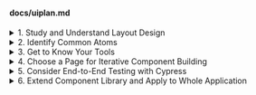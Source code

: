 #### docs/uiplan.md
<details>
<summary>1. Study and Understand Layout Design</summary>

```md
# 1. Master Flexbox and Grid
>  Resources
- Flexbox Froggy: An interactive game to learn Flexbox.
- Grid Garden: An interactive game to learn CSS Grid.
- CSS Tricks Guide to Flexbox: A comprehensive guide on Flexbox.
- CSS Tricks Guide to Grid: A comprehensive guide on CSS Grid.
- MDN Flexbox: Mozilla's guide on Flexbox.
- MDN Grid: Mozilla's guide on CSS Grid.
> Implementation
- Understand the concepts, then apply them to small examples.
- Experiment with different layouts to understand how Flexbox and Grid behave in different scenarios.
- Mastering these concepts is key to create responsive designs.

# 2. Ensure Responsiveness
> Resources
- Responsive Web Design Basics: Google's guide to responsive design.
- Media Queries for Standard Devices: A collection of media queries for standard devices.
- Using media queries: Mozilla's guide on using media queries.
> Implementation
- Understand the basic principles of responsive design.
- Get familiar with media queries and how they work. 
- You can test media queries in the browser's developer tools.
- Develop mobile-first: 
- Start with a mobile layout, then scale up for larger screens. 
- This approach ensures that your site performs well on smaller, resource-constrained devices.
- Test your designs on various screen sizes using the browser's developer tools... Sizzy.
- Introduce Storybook early in the process: 
- It has a built-in tool to simulate different viewport sizes, 
- Which makes it easier to develop and test components for various screen sizes.

# 3. Learn How to Use Debugging Tools
> Resources
- Chrome DevTools Overview: Google's guide to Chrome's built-in developer tools.
- Firefox DevTools Overview: Mozilla's guide to Firefox's built-in developer tools.
- Debugging in Visual Studio Code: A comprehensive guide on debugging in VS Code.
- Breakpoints in JavaScript: Google's guide on using breakpoints for debugging JavaScript.
> Implementation
- Get comfortable with the DevTools in your preferred browser. They're a powerful aid in web development.
- Understand how to use breakpoints to pause the execution of your code. 
- This will allow you to inspect the current state of your app at that point in time.
- Familiarize yourself with the debug features in VS Code. 
- It integrates nicely with Chrome/Firefox and allows you to debug your code in the editor.
```
- [x] 1.1 You are able to create a complex layout using Flexbox or Grid.
- [x] 1.1 You understand how to use Flexbox or Grid to handle responsiveness.
- [x] 1.1 You have experimented with Flexbox and Grid and understand their behaviour.
- [ ] 1.2 You understand the basics of responsive design and how to use media queries.
- [ ] 1.2 You can design mobile-first layouts and scale them for larger screens.
- [ ] 1.2 You have tested your designs on various screen sizes and they are adaptable.
- [ ] 1.3 You feel comfortable using the developer tools in your preferred browser.
- [ ] 1.3 You understand how to use breakpoints to debug your JavaScript/TypeScript code.
- [ ] 1.3 You have experience debugging in Visual Studio Code.
</details>
<details>
<summary>2. Identify Common Atoms</summary>

```md
# Analyze Your Project
- Find common, reusable components within your project. These will serve as your "atoms".
```
- [ ] 2.1 You have identified the common, reusable components (atoms) in your project.
</details>
<details>
<summary>3. Get to Know Your Tools</summary>

```md
# 1. Research Storybook
- Learn how to use Storybook for component development and documentation.
# 2. Research Accessibility
- Study accessibility standards and guidelines, such as WCAG, to ensure your components will be inclusive.
# 3. Understand Testing
- Understand the concepts of unit testing, and learn how to use Jest and React Testing Library.
# 4. Familiarize Yourself with Storyshots
- Learn how Storyshots can help in snapshot testing and complement your unit testing strategy.
```

- [ ] 3.1 You know how to use Storybook to develop and document your components.
- [ ] 3.2 You understand the basic principles of web accessibility. 
- [ ] 3.2 You know how to check your components for accessibility issues.
- [ ] 3.3 You understand what unit testing is and how to write tests with Jest and React Testing Library.
- [ ] 3.4 You understand how Storyshots can be used for snapshot testing.
</details>
<details>
<summary>4. Choose a Page for Iterative Component Building</summary>

```md
# 1. Identify Necessary Atoms
- Identify a handful of atomic components that are necessary for the chosen page.
# 2. Build and Test the Atoms in Storybook
- Start building your atoms within Storybook, 
- Considering different states and variations, while applying tests.
# 3. Create Layout Components
- Using your knowledge of Flexbox and Grid, design and build reusable layout components in Storybook.
# 4. Create Feature Components
- Build higher-order components made up of the atomic components and suited for each use case in Storybook.
# 5. Refactor and Iterate
- Continuously improve your components as project requirements evolve.
```
- [ ] 4.1 You have identified the atomic components required to build a chosen page.
- [ ] 4.2 You have successfully built the atomic components in Storybook.
- [ ] 4.3 You have tested the atomic components and they work as expected.
- [ ] 4.4 You have built reusable layout components.
- [ ] 4.4 You have built higher-order components that can be used in different use.
- [ ] 4.5 You are continuously improving your components as project requirements evolve.
</details>
<details>
<summary>5. Consider End-to-End Testing with Cypress</summary>

```md
# Familiarize yourself with Cypress
- Check out https://www.cypress.io/ 
- Get acquainted with end-to-end testing in general
```
- [ ] 5.1 You have a basic understanding of Cypress and end-to-end testing.
</details>
<details>
<summary>6. Extend Component Library and Apply to Whole Application</summary>

```md
# 1. Build Remaining Atoms and Components
- Using the same process as in step 4, iteratively build and test the rest of your component library.
# 2. Apply Components to Entire Application
- Apply your tested and refined component library to the rest of your application.
# 3. Ensure Accessibility
- Make your site navigable with keyboard-only inputs and ensure components adhere to accessibility guidelines.
```
- [ ] 6.1 You have built the rest of your component library, tested, and documented it in Storybook.
- [ ] 6.2 You have successfully applied your component library across your application.
- [ ] 6.3 Your site is navigable with keyboard-only inputs and your components adhere to accessibility guidelines.
</details>
